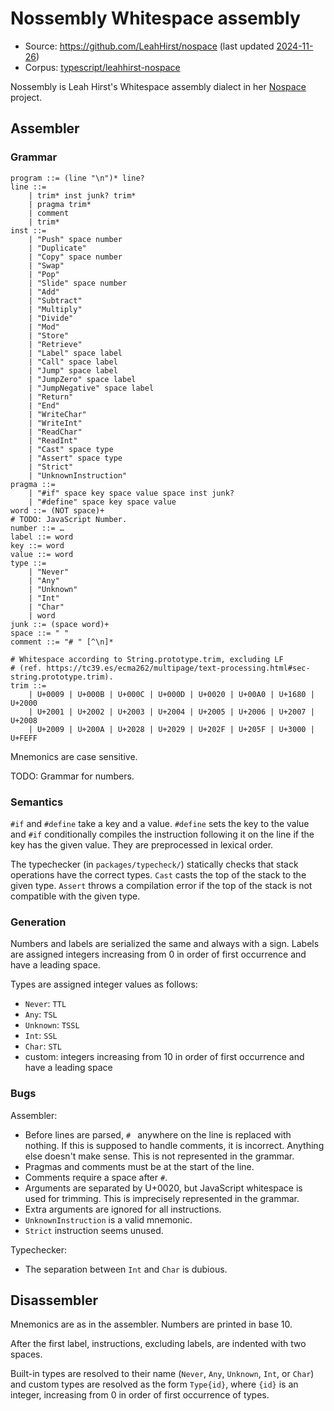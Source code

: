 # Nossembly Whitespace assembly

- Source: <https://github.com/LeahHirst/nospace>
  (last updated [2024-11-26](https://github.com/LeahHirst/nospace/commit/60de08b7c18257161e4fb459a653fa6c4d237d28))
- Corpus: [typescript/leahhirst-nospace](https://github.com/wspace/corpus/tree/main/typescript/leahhirst-nospace)

Nossembly is Leah Hirst's Whitespace assembly dialect in her [Nospace](https://github.com/LeahHirst/nospace)
project.

## Assembler

### Grammar

```bnf
program ::= (line "\n")* line?
line ::=
    | trim* inst junk? trim*
    | pragma trim*
    | comment
    | trim*
inst ::=
    | "Push" space number
    | "Duplicate"
    | "Copy" space number
    | "Swap"
    | "Pop"
    | "Slide" space number
    | "Add"
    | "Subtract"
    | "Multiply"
    | "Divide"
    | "Mod"
    | "Store"
    | "Retrieve"
    | "Label" space label
    | "Call" space label
    | "Jump" space label
    | "JumpZero" space label
    | "JumpNegative" space label
    | "Return"
    | "End"
    | "WriteChar"
    | "WriteInt"
    | "ReadChar"
    | "ReadInt"
    | "Cast" space type
    | "Assert" space type
    | "Strict"
    | "UnknownInstruction"
pragma ::=
    | "#if" space key space value space inst junk?
    | "#define" space key space value
word ::= (NOT space)+
# TODO: JavaScript Number.
number ::= …
label ::= word
key ::= word
value ::= word
type ::=
    | "Never"
    | "Any"
    | "Unknown"
    | "Int"
    | "Char"
    | word
junk ::= (space word)+
space ::= " "
comment ::= "# " [^\n]*

# Whitespace according to String.prototype.trim, excluding LF
# (ref. https://tc39.es/ecma262/multipage/text-processing.html#sec-string.prototype.trim).
trim ::=
    | U+0009 | U+000B | U+000C | U+000D | U+0020 | U+00A0 | U+1680 | U+2000
    | U+2001 | U+2002 | U+2003 | U+2004 | U+2005 | U+2006 | U+2007 | U+2008
    | U+2009 | U+200A | U+2028 | U+2029 | U+202F | U+205F | U+3000 | U+FEFF
```

Mnemonics are case sensitive.

TODO: Grammar for numbers.

### Semantics

`#if` and `#define` take a key and a value. `#define` sets the key to the value
and `#if` conditionally compiles the instruction following it on the line if the
key has the given value. They are preprocessed in lexical order.

The typechecker (in `packages/typecheck/`) statically checks that stack
operations have the correct types. `Cast` casts the top of the stack to
the given type. `Assert` throws a compilation error if the top of the stack is
not compatible with the given type.

### Generation

Numbers and labels are serialized the same and always with a sign. Labels are
assigned integers increasing from 0 in order of first occurrence and have a
leading space.

Types are assigned integer values as follows:
- `Never`: `TTL`
- `Any`: `TSL`
- `Unknown`: `TSSL`
- `Int`: `SSL`
- `Char`: `STL`
- custom: integers increasing from 10 in order of first occurrence and have a
  leading space

### Bugs

Assembler:

- Before lines are parsed, `# ` anywhere on the line is replaced with nothing.
  If this is supposed to handle comments, it is incorrect. Anything else doesn't
  make sense. This is not represented in the grammar.
- Pragmas and comments must be at the start of the line.
- Comments require a space after `#`.
- Arguments are separated by U+0020, but JavaScript whitespace is used for
  trimming. This is imprecisely represented in the grammar.
- Extra arguments are ignored for all instructions.
- `UnknownInstruction` is a valid mnemonic.
- `Strict` instruction seems unused.

Typechecker:

- The separation between `Int` and `Char` is dubious.

## Disassembler

Mnemonics are as in the assembler. Numbers are printed in base 10.

After the first label, instructions, excluding labels, are indented with two
spaces.

Built-in types are resolved to their name (`Never`, `Any`, `Unknown`, `Int`, or
`Char`) and custom types are resolved as the form `Type{id}`, where `{id}` is an
integer, increasing from 0 in order of first occurrence of types.
